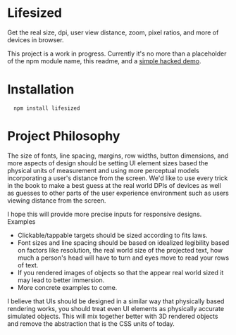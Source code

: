 # Lifesized
Get the real size, dpi, user view distance, zoom, pixel ratios, and more of devices in browser.

This project is a work in progress. Currently it's no more than a placeholder of the npm module name,
this readme, and a [simple hacked demo](http://francoislaberge.com/lifesized/examples/coins/).

# Installation

      npm install lifesized

# Project Philosophy
The size of fonts, line spacing, margins, row widths, button dimensions, and more aspects of design
should be setting UI element sizes based the physical units of measurement and using more perceptual
models incorporating a user's distance from the screen. We'd like to use every trick in the book
to make a best guess at the real world DPIs of devices as well as guesses to other parts of the user
experience environment such as users viewing distance from the screen.

I hope this will provide more precise inputs for responsive designs. Examples
  - Clickable/tappable targets should be sized according to fits laws.
  - Font sizes and line spacing should be based on idealized legibility based on factors like
    resolution, the real world size of the projected text, how much a person's head will have to
    turn and eyes move to read your rows of text.
  - If you rendered images of objects so that the appear real world sized it may lead to better
    immersion.
  - More concrete examples to come.

I believe that UIs should be designed in a similar way that physically based rendering works, you
should treat even UI elements as physically accurate simulated objects. This will mix together
better with 3D rendered objects and remove the abstraction that is the CSS units of today.
